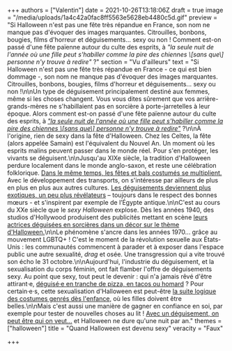 +++
authors = ["Valentin"]
date = 2021-10-26T13:18:06Z
draft = true
image = "/media/uploads/1a4c42a0fac8ff5563e5628eb4480c5d.gif"
preview = "Si Halloween n'est pas une fête très répandue en France, son nom ne manque pas d'évoquer des images marquantes. Citrouilles, bonbons, bougies, films d'horreur et déguisements... sexy ou non ! Comment est-on passé d'une fête païenne autour du culte des esprits, à _\"la seule nuit de l'année où une fille peut s'habiller comme la pire des chiennes \\[sans que\\] personne n'y trouve à redire\"_ ?"
section = "Vu d'ailleurs"
text = "Si Halloween n'est pas une fête très répandue en France - ce qui est bien dommage -, son nom ne manque pas d'évoquer des images marquantes. Citrouilles, bonbons, bougies, films d'horreur et déguisements... sexy ou non !\n\nUn type de déguisement principalement destiné aux femmes, même si les choses changent. Vous vous dites sûrement que vos arrière-grands-mères ne s'habillaient pas en sorcière à porte-jarretelles à leur époque. Alors comment est-on passé d'une fête païenne autour du culte des esprits, à [_\"la seule nuit de l'année où une fille peut s'habiller comme la pire des chiennes \\[sans que\\] personne n'y trouve à redire\"_](https://www.youtube.com/watch?v=NjWX6fITeW0) ?\n\nÀ l'origine, rien de sexy dans la fête d'Halloween. Chez les Celtes, la fête (alors appelée Samain) est l'équivalent du Nouvel An. Un moment où les esprits malins peuvent passer dans le monde réel. Pour s'en protéger, les vivants se déguisent.\n\nJusqu'au XIXe siècle, la tradition d'Halloween perdure localement dans le monde anglo-saxon, et reste une célébration folklorique. [Dans le même temps, les fêtes et bals costumés se multiplient.](https://www.bustle.com/articles/189967-the-history-of-sexy-halloween-costumes-from-crepe-paper-to-snapchat-filters) Avec le développement des transports, on s'intéresse par ailleurs de plus en plus en plus aux autres cultures. [Les déguisements deviennent plus exotiques, un peu plus révélateurs](https://time.com/3547024/sexy-halloween-costumes-history/) – toujours dans le respect des bonnes mœurs - et s'inspirent par exemple de l’Égypte antique.\n\nC'est au cours du XXe siècle que le _sexy Halloween_ explose. Dès les années 1940, des studios d'Hollywood produisent des publicités mettant en scène [leurs actrices déguisées en sorcières dans un décor sur le thème d'Halloween.](https://www.huffpost.com/archive/ca/entry/sexy-halloween-costume-history_ca_5db5ff07e4b05df62ec163c8)\n\nLe phénomène s'ancre dans les années 1970... grâce au mouvement LGBTQ+ ! C'est le moment de la révolution sexuelle aux États-Unis : les communautés commencent à parader et à exposer dans l'espace public une autre sexualité, _drag_ et osée. Une transgression qui a vite trouvé son écho le 31 octobre.\n\nAujourd'hui, l'industrie du déguisement, et la sexualisation du corps féminin, ont fait flamber l'offre de déguisements sexy. Au point que sexy, tout peut le devenir : qui n'a jamais rêvé d'être attirant·e, [déguisé·e en tranche de pizza, en tacos ou homard](https://time.com/3524369/halloween-sexy-costumes-lobster-yandy/) ? Pour certain·e·s, cette sexualisation d'Halloween est peut-être [la suite logique des costumes genrés dès l'enfance](https://scholarspace.library.gwu.edu/concern/file_sets/2b88qc32v?locale=fr), où les filles doivent être belles.\n\nMais c'est aussi une manière de gagner en confiance en soi, par exemple pour tester de nouvelles choses au lit ! [Avec un déguisement, on peut être qui on veut...](https://www.nytimes.com/2006/10/19/fashion/19costume.html?_r=2&) et Halloween ne dure qu'une nuit par an."
themes = ["halloween"]
title = "Quand Halloween est devenu sexy"
veracity = "Faux"

+++
